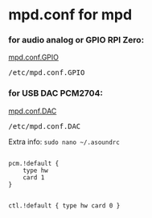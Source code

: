 <h1>mpd.conf for mpd </h1>

<h3>for audio analog or GPIO RPI Zero:</h3>
<a href="https://raw.githubusercontent.com/ZnakZorro/radioRADIO/master/etc/mpd.con.GPIO">mpd.conf.GPIO</a>
<pre>/etc/mpd.conf.GPIO</pre>


<h3>for USB DAC PCM2704:</h3>
<a href="https://raw.githubusercontent.com/ZnakZorro/radioRADIO/master/etc/mpd.conf.DAC">mpd.conf.DAC</a>
<pre>/etc/mpd.conf.DAC</pre>


Extra info:
<code>sudo nano ~/.asoundrc</code>

<code>
pcm.!default {
    type hw
    card 1
}

ctl.!default {
    type hw
    card 0
}
</code>


